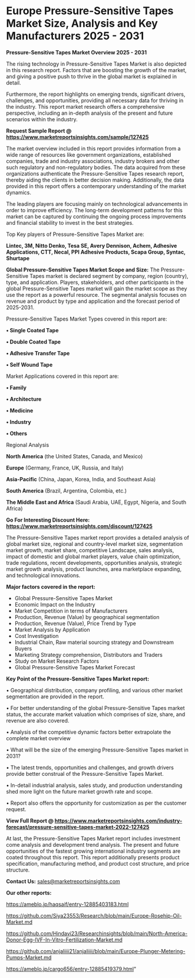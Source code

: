 # Europe Pressure-Sensitive Tapes Market Size, Analysis and Key Manufacturers 2025 - 2031

<Strong> Pressure-Sensitive Tapes Market Overview 2025 - 2031</strong>

The rising technology in Pressure-Sensitive Tapes Market is also depicted in this research report. Factors that are boosting the growth of the market, and giving a positive push to thrive in the global market is explained in detail.

Furthermore, the report highlights on emerging trends, significant drivers, challenges, and opportunities, providing all necessary data for thriving in the industry. This report market research offers a comprehensive perspective, including an in-depth analysis of the present and future scenarios within the industry.

<strong>Request Sample Report @ <a href=https://www.marketreportsinsights.com/sample/127425>https://www.marketreportsinsights.com/sample/127425</a></strong>

The market overview included in this report provides information from a wide range of resources like government organizations, established companies, trade and industry associations, industry brokers and other such regulatory and non-regulatory bodies. The data acquired from these organizations authenticate the Pressure-Sensitive Tapes research report, thereby aiding the clients in better decision making. Additionally, the data provided in this report offers a contemporary understanding of the market dynamics.

The leading players are focusing mainly on technological advancements in order to improve efficiency. The long-term development patterns for this market can be captured by continuing the ongoing process improvements and financial stability to invest in the best strategies.

Top Key players of Pressure-Sensitive Tapes Market are:

<strong>Lintec, 3M, Nitto Denko, Tesa SE, Avery Dennison, Achem, Adhesive Applications, CTT, Necal, PPI Adhesive Products, Scapa Group, Syntac, Shurtape</strong>

<strong><b>Global Pressure-Sensitive Tapes Market Scope and Size:</b></strong>
The Pressure-Sensitive Tapes market is declared segment by company, region (country), type, and application. Players, stakeholders, and other participants in the global Pressure-Sensitive Tapes market will gain the market scope as they use the report as a powerful resource. The segmental analysis focuses on revenue and product by type and application and the forecast period of 2025-2031.

Pressure-Sensitive Tapes Market Types covered in this report are:

<strong>• Single Coated Tape

• Double Coated Tape

• Adhesive Transfer Tape

• Self Wound Tape</strong>

Market Applications covered in this report are:

<strong>• Family

• Architecture

• Medicine

• Industry

• Others</strong> 

Regional Analysis

<strong>North America</strong> (the United States, Canada, and Mexico)

<strong>Europe</strong> (Germany, France, UK, Russia, and Italy)

<strong>Asia-Pacific</strong> (China, Japan, Korea, India, and Southeast Asia)

<strong>South America</strong> (Brazil, Argentina, Colombia, etc.)

<strong>The Middle East and Africa</strong> (Saudi Arabia, UAE, Egypt, Nigeria, and South Africa)

<strong>Go For Interesting Discount Here: <a href=https://www.marketreportsinsights.com/discount/127425>https://www.marketreportsinsights.com/discount/127425</a></strong>

The Pressure-Sensitive Tapes market report provides a detailed analysis of global market size, regional and country-level market size, segmentation market growth, market share, competitive Landscape, sales analysis, impact of domestic and global market players, value chain optimization, trade regulations, recent developments, opportunities analysis, strategic market growth analysis, product launches, area marketplace expanding, and technological innovations.

<strong><b>Major factors covered in the report:</b></strong>
<ul>
  <li>Global Pressure-Sensitive Tapes Market </li>
  <li>Economic Impact on the Industry</li>
  <li>Market Competition in terms of Manufacturers</li>
  <li>Production, Revenue (Value) by geographical segmentation</li>
  <li>Production, Revenue (Value), Price Trend by Type</li>
  <li>Market Analysis by Application</li>
  <li>Cost Investigation</li>
  <li>Industrial Chain, Raw material sourcing strategy and Downstream Buyers</li>
  <li>Marketing Strategy comprehension, Distributors and Traders</li>
  <li>Study on Market Research Factors</li>
  <li>Global Pressure-Sensitive Tapes Market Forecast</li>
</ul>

<strong><b>Key Point of the Pressure-Sensitive Tapes Market report:</b></strong>

• Geographical distribution, company profiling, and various other market segmentation are provided in the report.

• For better understanding of the global Pressure-Sensitive Tapes market status, the accurate market valuation which comprises of size, share, and revenue are also covered.

• Analysis of the competitive dynamic factors better extrapolate the complete market overview

• What will be the size of the emerging Pressure-Sensitive Tapes market in 2031?

• The latest trends, opportunities and challenges, and growth drivers provide better construal of the Pressure-Sensitive Tapes Market.

• In-detail industrial analysis, sales study, and production understanding shed more light on the future market growth rate and scope.

• Report also offers the opportunity for customization as per the customer request.

<strong><b>View Full Report @ <a href=https://www.marketreportsinsights.com/industry-forecast/pressure-sensitive-tapes-market-2022-127425>https://www.marketreportsinsights.com/industry-forecast/pressure-sensitive-tapes-market-2022-127425</a></b></strong>


At last, the Pressure-Sensitive Tapes Market report includes investment come analysis and development trend analysis. The present and future opportunities of the fastest growing international industry segments are coated throughout this report. This report additionally presents product specification, manufacturing method, and product cost structure, and price structure.

<strong>Contact Us:</strong>
sales@marketreportsinsights.com

<strong>Our other reports:</strong>

<a href=https://ameblo.jp/haqsaif/entry-12885403183.html>https://ameblo.jp/haqsaif/entry-12885403183.html</a>

<a href=https://github.com/Siya23553/Research/blob/main/Europe-Rosehip-Oil-Market.md>https://github.com/Siya23553/Research/blob/main/Europe-Rosehip-Oil-Market.md</a>

<a href=https://github.com/Hindavi23/Researchinsights/blob/main/North-America-Donor-Egg-IVF-In-Vitro-Fertilization-Market.md>https://github.com/Hindavi23/Researchinsights/blob/main/North-America-Donor-Egg-IVF-In-Vitro-Fertilization-Market.md</a>

<a href=https://github.com/anjaliiii21/anjaliiii/blob/main/Europe-Plunger-Metering-Pumps-Market.md>https://github.com/anjaliiii21/anjaliiii/blob/main/Europe-Plunger-Metering-Pumps-Market.md</a>

<a href=https://ameblo.jp/cargo656/entry-12885419379.html>https://ameblo.jp/cargo656/entry-12885419379.html</a>"
